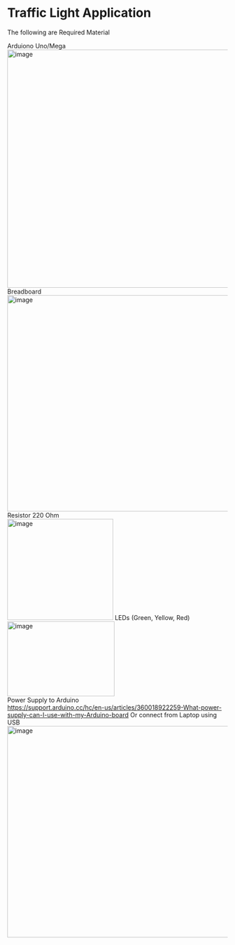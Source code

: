 # Traffic Light Application

The following are Required Material

Arduiono Uno/Mega  
<img width="582" height="544" alt="image" src="https://github.com/user-attachments/assets/842b52f9-f387-4555-82f3-fca6358f13d0" />  
Breadboard  
<img width="653" height="494" alt="image" src="https://github.com/user-attachments/assets/89b3eba4-0f9d-47b2-8b79-868a03d2f0b6" />  
Resistor 220 Ohm  
<img width="242" height="231" alt="image" src="https://github.com/user-attachments/assets/6f664bd3-b7bf-4d05-aa41-a9304e3284c3" /> 
LEDs (Green, Yellow, Red)  
<img width="245" height="171" alt="image" src="https://github.com/user-attachments/assets/ee82e030-255b-4a64-bf7e-1430761ee497" />  
Power Supply to Arduino  
https://support.arduino.cc/hc/en-us/articles/360018922259-What-power-supply-can-I-use-with-my-Arduino-board
Or connect from Laptop using USB  
<img width="574" height="483" alt="image" src="https://github.com/user-attachments/assets/855e750c-3def-4794-bd44-d3b8af65ad14" />  



